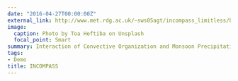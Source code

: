 ```yaml
---
date: "2016-04-27T00:00:00Z"
external_link: http://www.met.rdg.ac.uk/~sws05agt/incompass_limitless/home/
image:
  caption: Photo by Toa Heftiba on Unsplash
  focal_point: Smart
summary: Interaction of Convective Organization and Monsoon Precipitation, Atmosphere, Surface and Sea.
tags:
- Demo
title: INCOMPASS
---
```


